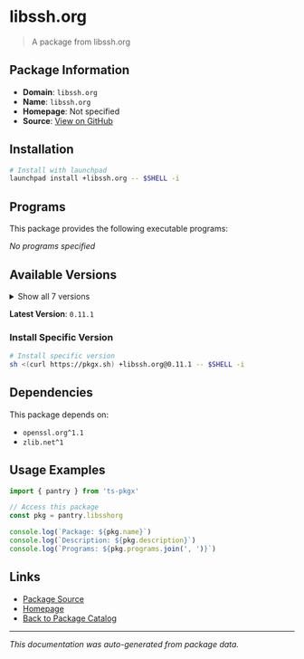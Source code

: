 # libssh.org

> A package from libssh.org

## Package Information

- **Domain**: `libssh.org`
- **Name**: `libssh.org`
- **Homepage**: Not specified
- **Source**: [View on GitHub](https://github.com/pkgxdev/pantry/tree/main/projects/libssh.org/package.yml)

## Installation

```bash
# Install with launchpad
launchpad install +libssh.org -- $SHELL -i
```

## Programs

This package provides the following executable programs:

*No programs specified*

## Available Versions

<details>
<summary>Show all 7 versions</summary>

- `0.11.1`, `0.11.0`, `0.10.6`, `0.10.5`, `0.10.4`
- `0.9.8`, `0.9.7`

</details>

**Latest Version**: `0.11.1`

### Install Specific Version

```bash
# Install specific version
sh <(curl https://pkgx.sh) +libssh.org@0.11.1 -- $SHELL -i
```

## Dependencies

This package depends on:

- `openssl.org^1.1`
- `zlib.net^1`

## Usage Examples

```typescript
import { pantry } from 'ts-pkgx'

// Access this package
const pkg = pantry.libsshorg

console.log(`Package: ${pkg.name}`)
console.log(`Description: ${pkg.description}`)
console.log(`Programs: ${pkg.programs.join(', ')}`)
```

## Links

- [Package Source](https://github.com/pkgxdev/pantry/tree/main/projects/libssh.org/package.yml)
- [Homepage](#)
- [Back to Package Catalog](../package-catalog.md)

---

*This documentation was auto-generated from package data.*
